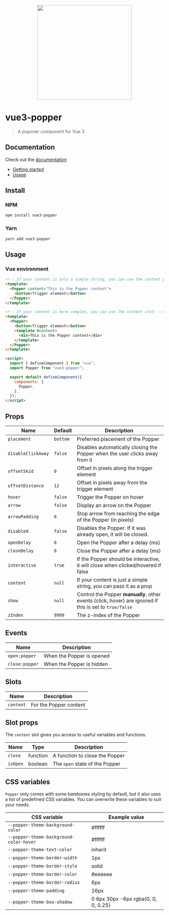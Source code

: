 <p align="center">
<img src="https://raw.githubusercontent.com/valgeirb/vue-popper/main/docs/public/popper.svg" height="300px">
</p>

# vue3-popper

> A popover component for Vue 3

## Documentation

Check out the [documentation](https://valgeirb.github.io/vue3-popper/)

- [Getting started](https://valgeirb.github.io/vue3-popper/guide/getting-started.html)
- [Usage](https://valgeirb.github.io/vue3-popper/guide/getting-started.html#usage)

## Install

### NPM

```bash
npm install vue3-popper
```

### Yarn

```bash
yarn add vue3-popper
```

## Usage

### Vue environment

```html
<!-- If your content is only a simple string, you can use the content prop: -->
<template>
  <Popper content="This is the Popper content">
    <button>Trigger element</button>
  </Popper>
</template>

<!-- If your content is more complex, you can use the content slot: -->
<template>
  <Popper>
    <button>Trigger element</button>
    <template #content>
      <div>This is the Popper content</div>
    </template>
  </Popper>
</template>

<script>
  import { defineComponent } from "vue";
  import Popper from "vue3-popper";

  export default defineComponent({
    components: {
      Popper,
    },
  });
</script>
```

## Props

| Name               | Default  | Description                                                                                             |
| ------------------ | -------- | ------------------------------------------------------------------------------------------------------- |
| `placement`        | `bottom` | Preferred placement of the Popper                                                                       |
| `disableClickAway` | `false`  | Disables automatically closing the Popper when the user clicks away from it                             |
| `offsetSkid`       | `0`      | Offset in pixels along the trigger element                                                              |
| `offsetDistance`   | `12`     | Offset in pixels away from the trigger element                                                          |
| `hover`            | `false`  | Trigger the Popper on hover                                                                             |
| `arrow`            | `false`  | Display an arrow on the Popper                                                                          |
| `arrowPadding`     | `0`      | Stop arrow from reaching the edge of the Popper (in pixels)                                             |
| `disabled`         | `false`  | Disables the Popper. If it was already open, it will be closed.                                         |
| `openDelay`        | `0`      | Open the Popper after a delay (ms)                                                                      |
| `closeDelay`       | `0`      | Close the Popper after a delay (ms)                                                                     |
| `interactive`      | `true`   | If the Popper should be interactive, it will close when clicked/hovered if false                        |
| `content`          | `null`   | If your content is just a simple string, you can pass it as a prop                                      |
| `show`             | `null`   | Control the Popper **manually**, other events (click, hover) are ignored if this is set to `true/false` |
| `zIndex`           | `9999`   | The z-index of the Popper                                                                               |

## Events

| Name           | Description               |
| -------------- | ------------------------- |
| `open:popper`  | When the Popper is opened |
| `close:popper` | When the Popper is hidden |

## Slots

| Name      | Description            |
| --------- | ---------------------- |
| `content` | For the Popper content |

## Slot props

The `content` slot gives you access to useful variables and functions.

| Name     | Type     | Description                    |
| -------- | -------- | ------------------------------ |
| `close`  | function | A function to close the Popper |
| `isOpen` | boolean  | The `open` state of the Popper |

## CSS variables

`Popper` only comes with some barebones styling by default, but it also uses a list of predefined CSS variables. You can overwrite these variables to suit your needs.

| CSS variable                            | Example value                       |
| --------------------------------------- | ----------------------------------- |
| `--popper-theme-background-color`       | #ffffff                             |
| `--popper-theme-background-color-hover` | #ffffff                             |
| `--popper-theme-text-color`             | inherit                             |
| `--popper-theme-border-width`           | 1px                                 |
| `--popper-theme-border-style`           | solid                               |
| `--popper-theme-border-color`           | #eeeeee                             |
| `--popper-theme-border-radius`          | 6px                                 |
| `--popper-theme-padding`                | 16px                                |
| `--popper-theme-box-shadow`             | 0 6px 30px -6px rgba(0, 0, 0, 0.25) |
